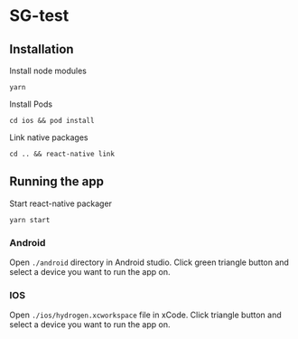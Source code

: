 # SG-test

## Installation

Install node modules

```
yarn
```
Install Pods
```
cd ios && pod install
```
Link native packages
```
cd .. && react-native link
```

## Running the app

Start react-native packager

```
yarn start
```

### Android

Open `./android` directory in Android studio. Click green triangle button and select a device you want to run the app on.

### IOS

Open `./ios/hydrogen.xcworkspace` file in xCode. Click triangle button and select a device you want to run the app on.
